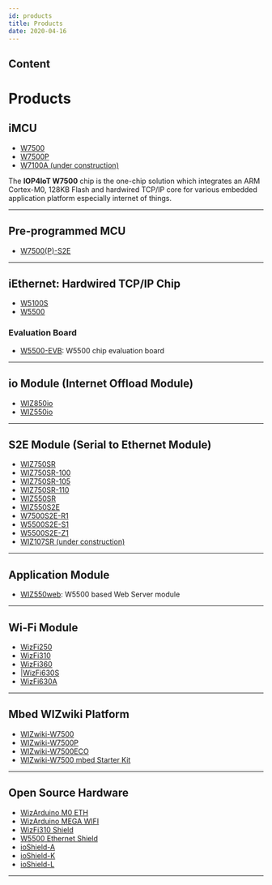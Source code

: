 ```yaml
---
id: products
title: Products
date: 2020-04-16
---
```


## Content
# Products

## iMCU

  - [W7500](iMCU/W7500/Overview.md)
  - [W7500P](iMCU/W7500P/Overview.md)
  - [W7100A (under construction)](iMCU/W7100A.md)

The **IOP4IoT W7500** chip is the one-chip solution which integrates an
ARM Cortex-M0, 128KB Flash and hardwired TCP/IP core for various
embedded application platform especially internet of things.

-----

## Pre-programmed MCU

  - [W7500(P)-S2E](Pre-programmed-MCU/Pre-programmed_MCU.md)

-----

## iEthernet: Hardwired TCP/IP Chip

  - [W5100S](/products/w5100S/start)
  - [W5500](/products/w5500/start)

### Evaluation Board

  -  [W5500-EVB](/products/w5500/w5500_evb/start): W5500 chip evaluation
    board

-----

## io Module (Internet Offload Module)

  * [WIZ850io](ioModule/WIZ850io/WIZ850io.md)
  * [WIZ550io](ioModule/WIZ550io/Overview.md)


-----
## S2E Module (Serial to Ethernet Module)

 * [WIZ750SR](S2E-Module/WIZ750SR/WIZ750SR.md)
 * [WIZ750SR-100]()
 * [WIZ750SR-105]()
 * [WIZ750SR-110]()
 * [WIZ550SR]()
 * [WIZ550S2E]()
 * [W7500S2E-R1]()
 * [W5500S2E-S1]()
 * [W5500S2E-Z1]()
 * [WIZ107SR (under construction)]() 


-----

## Application Module

  * [WIZ550web](): W5500 based Web Server module

-----

## Wi-Fi Module

  * [WizFi250]()
  * [WizFi310]()
  * [WizFi360]()
  * [|WizFi630S]()
  * [WizFi630A]()


-----

## Mbed WIZwiki Platform

  - [WIZwiki-W7500](/products/wizwiki_w7500/start)
  - [WIZwiki-W7500P](/products/wizwiki_w7500p/start) 
  - [WIZwiki-W7500ECO](/products/wizwiki-w7500eco/start)
  - [WIZwiki-W7500 mbed Starter Kit](/products/wizwiki_mbed_kit/start)

-----

## Open Source Hardware

  - [WizArduino M0 ETH](/osh/wizarduino_m0_eth/start)
  - [WizArduino MEGA WIFI](/osh/wizarduino_mega_wifi/start)
  - [WizFi310 Shield](/osh/wizfi310_shield/start)
  - [W5500 Ethernet Shield](/osh/w5500_ethernet_shield/start)
  - [ioShield-A](/osh/ioshield-a/start)
  - [ioShield-K](/osh/ioshield-k/start)
  - [ioShield-L](/osh/ioshield-l/start)

-----
